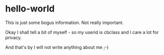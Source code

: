 # hello-world

This is just some bogus information. Not really important.

Okay I shall tell a bit of myself - so my userid is cbclass and I care a lot for privacy.

And that's by I will not write anything about me ;-)
